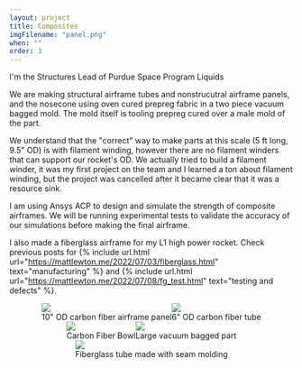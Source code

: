 ```yaml
---
layout: project
title: Composites
imgFilename: "panel.png"
when: ""
order: 3
---
```


I'm the Structures Lead of Purdue Space Program Liquids

We are making structural airframe tubes and nonstrucutral airframe panels, and the nosecone using oven cured prepreg fabric in a two piece vacuum bagged mold. The mold itself is tooling prepreg cured over a male mold of the part. 

We understand that the "correct" way to make parts at this scale (5 ft long, 9.5" OD) is with filament winding, however there are no filament winders that can support our rocket's OD. We actually tried to build a filament winder, it was my first project on the team and I learned a ton about filament winding, but the project was cancelled after it became clear that it was a resource sink.

I am using Ansys ACP to design and simulate the strength of composite airframes. We will be running experimental tests to validate the accuracy of our simulations before making the final airframe.

I also made a fiberglass airframe for my L1 high power rocket. Check previous posts for {% include url.html url="https://mattlewton.me/2022/07/03/fiberglass.html" text="manufacturing" %} and {% include url.html url="https://mattlewton.me/2022/07/08/fg_test.html" text="testing and defects" %}.

<div style="display:flex; justify-content:center; align-items:center; flex-wrap:wrap;">

<div class="imgCptnBox">
<img src="{{ "assets/images/panel.png" | relative_url }}" class="articleImgMain">
<figcaption class="articleCaption">10" OD carbon fiber airframe panel</figcaption>
</div>

<div class="imgCptnBox">
<img src="{{ "assets/images/compositesMain.JPG" | relative_url }}" class="articleImgMain">
<figcaption class="articleCaption">6" OD carbon fiber tube</figcaption>
</div>

<div class="imgCptnBox">
<img src="{{ "assets/images/CFbowl.png" | relative_url }}" class="articleImgMain">
<figcaption class="articleCaption">Carbon Fiber Bowl</figcaption>
</div>

<div class="imgCptnBox">
<img src="{{ "assets/images/vacuum.jpg" | relative_url }}" class="articleImgMain">
<figcaption class="articleCaption">Large vacuum bagged part</figcaption>
</div>

<div class="imgCptnBox">
<img src="{{ "assets/images/finalTube.jpg" | relative_url }}" class="articleImgMain">
<figcaption class="articleCaption">Fiberglass tube made with seam molding</figcaption>
</div>

</div>
